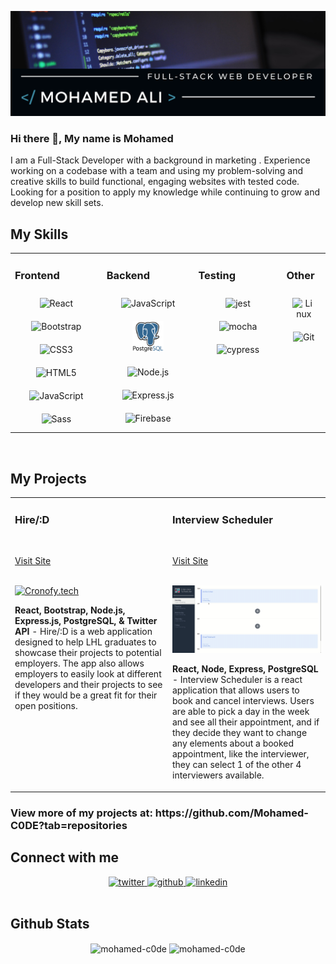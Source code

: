 ![](https://github.com/Mohamed-C0DE/Mohamed-C0DE/blob/main/header.png?raw=true)

### Hi there 👋, My name is Mohamed

I am a Full-Stack Developer with a background in marketing . Experience working on a codebase with a team and using my problem-solving and creative skills to build functional, engaging websites with tested code. Looking for a position to apply my knowledge while continuing to grow and develop new skill sets.

## My Skills

<table><tr><td valign="top" width="33%">
 
### Frontend  
 
<div align="center">  
<img style="margin: 10px" src="https://profilinator.rishav.dev/skills-assets/react-original-wordmark.svg" alt="React" height="50" />  
<img style="margin: 10px" src="https://profilinator.rishav.dev/skills-assets/bootstrap-plain.svg" alt="Bootstrap" height="50" />  
<img style="margin: 10px" src="https://profilinator.rishav.dev/skills-assets/css3-original-wordmark.svg" alt="CSS3" height="50" />  
<img style="margin: 10px" src="https://profilinator.rishav.dev/skills-assets/html5-original-wordmark.svg" alt="HTML5" height="50" />  
<img style="margin: 10px" src="https://profilinator.rishav.dev/skills-assets/javascript-original.svg" alt="JavaScript" height="50" />  
<img style="margin: 10px" src="https://profilinator.rishav.dev/skills-assets/sass-original.svg" alt="Sass" height="50" />  
</div>
</td><td valign="top" width="33%">
 
### Backend  
 
<div align="center">  
<img style="margin: 10px" src="https://profilinator.rishav.dev/skills-assets/javascript-original.svg" alt="JavaScript" height="50" />  
<img style="margin: 10px" src="https://raw.githubusercontent.com/devicons/devicon/master/icons/postgresql/postgresql-original-wordmark.svg" alt="postgresql" height="50" />  
<img style="margin: 10px" src="https://profilinator.rishav.dev/skills-assets/nodejs-original-wordmark.svg" alt="Node.js" height="50" />  
<img style="margin: 10px" src="https://profilinator.rishav.dev/skills-assets/express-original-wordmark.svg" alt="Express.js" height="50" />  
<img style="margin: 10px" src="https://profilinator.rishav.dev/skills-assets/firebase.png" alt="Firebase" height="50" /> 
</div>
</td><td valign="top" width="33%">

### Testing

<div align="center">  
<img style="margin: 10px" src="https://www.vectorlogo.zone/logos/jestjsio/jestjsio-icon.svg" alt="jest" height="50" />  
<img style="margin: 10px" src="https://www.vectorlogo.zone/logos/mochajs/mochajs-icon.svg" alt="mocha" height="50" />
<img style="margin: 10px" src="https://raw.githubusercontent.com/simple-icons/simple-icons/6e46ec1fc23b60c8fd0d2f2ff46db82e16dbd75f/icons/cypress.svg" alt="cypress" height="50" />
</div>
</td><td valign="top" width="33%">
 
### Other  
<div align="center">  
<img style="margin: 10px" src="https://profilinator.rishav.dev/skills-assets/linux-original.svg" alt="Linux" height="50" />  
<img style="margin: 10px" src="https://profilinator.rishav.dev/skills-assets/git-scm-icon.svg" alt="Git" height="50" />

</td></tr></table>

<br/>

## My Projects

<article>
      <div>
  <div>
<table>
  <tbody><tr>
    <td width="33%" valign="top">
      <h3>Hire/:D</h3>
        <br>
        <p><a href="https://hirefromlhl.netlify.app/" rel="nofollow">Visit Site</a></p>
        <br>
        <a href="https://hirefromlhl.netlify.app/" rel="nofollow">
            <img src="https://github.com/joshitrigun/hire-d/raw/master/react-front-end/pics/ezgif.com-gif-maker.gif?raw=true" width="100%" alt="Cronofy.tech" data-canonical-src="https://github.com/joshitrigun/hire-d/raw/master/react-front-end/pics/ezgif.com-gif-maker.gif?raw=true" style="max-width:100%;">
        </a>
        <p><strong>React, Bootstrap, Node.js, Express.js, PostgreSQL, &amp; Twitter API </strong> - Hire/:D is a web application designed to help LHL graduates to showcase their projects to potential employers. The app also allows employers to easily look at different developers and their projects to see if they would be a great fit for their open positions.</p>
    </td>
    <td width="33%" valign="top">
      <h3>Interview Scheduler</h3>
        <br>
        <p> <a href="https://github.com/Mohamed-C0DE/scheduler" rel="nofollow">Visit Site</a></p>
        <br>
        <a href="https://github.com/Mohamed-C0DE/Masjid-Al-Berr" rel="nofollow">
            <img src="https://github.com/Mohamed-C0DE/scheduler/raw/master/docs/scheduler.gif?raw=true" width="100%" alt="Portfolio" data-canonical-src="https://github.com/Mohamed-C0DE/scheduler/raw/master/docs/scheduler.gif?raw=true" style="max-width:100%;">
        </a>
        <p><strong>React, Node, Express, PostgreSQL</strong> - Interview Scheduler is a react application that allows users to book and cancel interviews. Users are able to pick a day in the week and see all their appointment, and if they decide they want to change any elements about a booked appointment, like the interviewer, they can select 1 of the other 4 interviewers available.</p>
    </td>
  </tr>
</tbody></table>
<h3>View more of my projects at: <a>https://github.com/Mohamed-C0DE?tab=repositories</a></h3>
</article>
      </div>
  </div>

## Connect with me

<div align="center">
<a href="https://twitter.com/MohamedAli_DEV" target="_blank">
<img src=https://img.shields.io/badge/twitter-%2300acee.svg?&style=for-the-badge&logo=twitter&logoColor=white alt=twitter />
</a>
<a href="https://github.com/Mohamed-C0DE" target="_blank">
<img src=https://img.shields.io/badge/github-%2324292e.svg?&style=for-the-badge&logo=github&logoColor=white alt=github />
</a>
<a href="https://www.linkedin.com/in/mohamedali-dev/" target="_blank">
<img src=https://img.shields.io/badge/linkedin-%231E77B5.svg?&style=for-the-badge&logo=linkedin&logoColor=white alt=linkedin  />
</a>  
</div>  
<br/>

## Github Stats

<div align="center"><img align="center" src="https://github-readme-stats.vercel.app/api?username=mohamed-c0de&show_icons=true&locale=en" alt="mohamed-c0de" />
<img align="center" src="https://github-readme-streak-stats.herokuapp.com/?user=mohamed-c0de&" alt="mohamed-c0de" />
</div>
